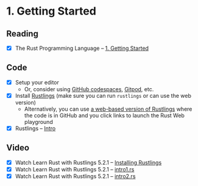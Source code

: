 <!-- markdownlint-disable MD007 -->

# 1. Getting Started

## Reading

- [x] The Rust Programming Language – [1. Getting Started](https://doc.rust-lang.org/book/ch01-00-getting-started.html)

## Code

- [x] Setup your editor
    - Or, consider using [GitHub codespaces](https://github.com/codespaces-examples/rust), [Gitpod](https://www.gitpod.io/docs/introduction/languages/rust), etc.
- [x] Install [Rustlings](https://rustlings.cool/artifacts/) (make sure you can run `rustlings` or can use the web version)
    - Alternatively, you can use [a web-based version of Rustlings](https://github.com/rust-lang/rustlings/tree/rustlings-1) where the code is in GitHub and you click links to launch the Rust Web playground
- [x] Rustlings – [Intro](https://github.com/rust-lang/rustlings/tree/main/exercises/00_intro)

## Video

- [x] Watch Learn Rust with Rustlings 5.2.1 – [Installing Rustlings](https://www.youtube.com/watch?v=G3Vr-yswlaU&t=103s)
- [x] Watch Learn Rust with Rustlings 5.2.1 – [intro1.rs](https://www.youtube.com/watch?v=G3Vr-yswlaU&t=271s)
- [x] Watch Learn Rust with Rustlings 5.2.1 – [intro2.rs](https://www.youtube.com/watch?v=G3Vr-yswlaU&t=359s)
